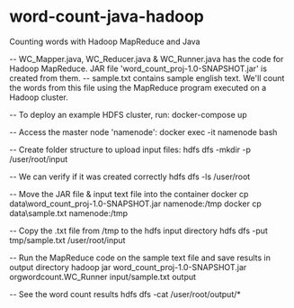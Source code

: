 # word-count-java-hadoop
Counting words with Hadoop MapReduce and Java

-- WC_Mapper.java, WC_Reducer.java & WC_Runner.java has the code for Hadoop MapReduce. JAR file 'word_count_proj-1.0-SNAPSHOT.jar' is created from them.
-- sample.txt contains sample english text. We'll count the words from this file using the MapReduce program executed on a Hadoop cluster.

-- To deploy an example HDFS cluster, run:
docker-compose up

-- Access the master node 'namenode':
docker exec -it namenode bash

-- Create folder structure to upload input files:
hdfs dfs -mkdir -p /user/root/input

-- We can verify if it was created correctly
hdfs dfs -ls /user/root

-- Move the JAR file & input text file into the container
docker cp data\word_count_proj-1.0-SNAPSHOT.jar namenode:/tmp
docker cp data\sample.txt namenode:/tmp

-- Copy the .txt file from /tmp to the hdfs input directory
hdfs dfs -put tmp/sample.txt /user/root/input

-- Run the MapReduce code on the sample text file and save results in output directory
hadoop jar word_count_proj-1.0-SNAPSHOT.jar orgwordcount.WC_Runner input/sample.txt output

-- See the word count results
hdfs dfs -cat /user/root/output/*
